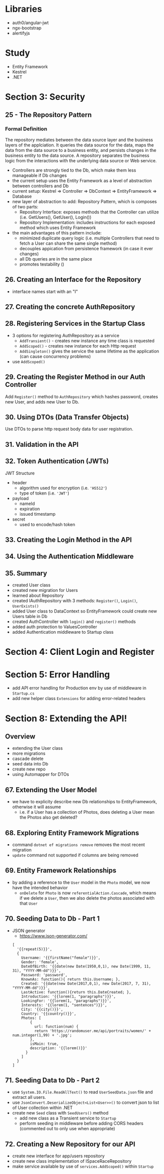 # Libraries
* auth0/angular-jwt
* ngx-bootstrap
* alertifyjs

# Study
* Entity Framework
* Kestrel
* .NET

# Section 3: Security

## 25 - The Repository Pattern
### Formal Definition
The repository mediates between the data source layer and the business layers of the applciation. It queries the data source for the data, maps the data from the data source to a business entity, and persists changes in the business entity to the data source. A repository separates the business logic from the interactions with the underlying data source or Web service.

* Controllers are strongly tied to the Db, which make them less manageable if Db changes
* the current setup uses the Entity Framework as a level of abstraction between controllers and Db
* current setup: Kestrel => Controller => DbContext => EntityFramework => Database
* new layer of abstraction to add: Repository Pattern, which is composes of two parts:
  * Repository Interface: exposes methods that the Controller can utilize (i.e. GetUsers(), GetUser(), Login())
  * Repository Implementation: includes instructions for each exposed method which uses Entity Framework
* the main advantages of this pattern include:
  * minimized duplicate query logic (i.e. multiple Controllers that need to fetch a User can share the same single method)
  * decouples appication from persistence framework (in case it ever changes)
  * all Db queries are in the same place
  * promotes testability ()

## 26. Creating an Interface for the Repository

* interface names start with an "I"

## 27. Creating the concrete AuthRepository

## 28. Registering Services in the Startup Class

* 3 options for registering AuthRepository as a service
  * `AddTransient()` - creates new instance any time class is requested
  * `AddScoped()` - creates new instance for each Http request
  * `AddSingleton()` gives the service the same lifetime as the application (can cause concurrency problems)
* use `AddScoped()`

## 29. Creating the Register Method in our Auth Controller

Add `Register()` method to `AuthRepository` which hashes password, creates new User, and adds new User to Db.

## 30. Using DTOs (Data Transfer Objects)

Use DTOs to parse http request body data for user registration.

## 31. Validation in the API

## 32. Token Authentication (JWTs)

JWT Structure
* header
  * algorithm used for encryption (i.e. `'HS512'`)
  * type of token (i.e. `'JWT'`)
* payload
  * nameId
  * expiration
  * issued timestamp
* secret
  * used to encode/hash token

## 33. Creating the Login Method in the API

## 34. Using the Authentication Middleware

## 35. Summary
* created User class
* created new migration for Users
* learned about Repository
* created IAuthRepository with 3 methods: `Register()`, `Login()`, `UserExists()`
* added User class to DataContext so EntityFramework could create new Users table in Db
* created AuthController with `login()` and `register()` methods
* added auth protection to ValuesController
* added Authentication middleware to Startup class

# Section 4: Client Login and Register

# Section 5: Error Handling

* add API error handling for Production env by use of middleware in `Startup.cs`
* add new helper class `Extensions` for adding error-related headers

# Section 8: Extending the API!

## Overview
* extending the User class
* more migrations
* cascade delete
* seed data into Db
* create new repo
* using Automapper for DTOs

## 67. Extending the User Model

* we have to explicity describe new Db relationships to EntityFramework, otherwise it will assume
  * i.e. if a User has a collection of Photos, does deleting a User mean the Photos also get deleted?

## 68. Exploring Entity Framework Migrations
  * command `dotnet ef migrations remove` removes the most recent migration
  * `update` command not supported if columns are being removed

## 69. Entity Framework Relationships
* by adding a reference to the `User` model in the `Photo` model, we now have the intended behavior
  * `onDelete` for `Photo` is now `referentialAction.Cascade`, which means if we delete a `User`, then we also delete the photos associated with that `User`

## 70. Seeding Data to Db - Part 1

* JSON generator
  * https://www.json-generator.com/
  ```
  [
    '{{repeat(5)}}',
    {
      Username: '{{firstName("female")}}',
      Gender: 'female',
      DateOfBirth: '{{date(new Date(1950,0,1), new Date(1999, 11, 31), "YYYY-MM-dd")}}',
      Password: 'password',
      KnownAs: function(){ return this.Username; },
      Created: '{{date(new Date(2017,0,1), new Date(2017, 7, 31), "YYYY-MM-dd")}}',
      LastActive: function(){return this.DateCreated; },
      Introduction: '{{lorem(1, "paragraphs")}}',
      LookingFor: '{{lorem(1, "paragraphs")}}',
      Interests: '{{lorem(1, "sentences")}}',
      City: '{{city()}}',
      Country: '{{country()}}',
      Photos: [
          {
            url: function(num) {
            return 'https://randomuser.me/api/portraits/women/' + num.integer(1,99) + '.jpg';
          },
          isMain: true,
          description: '{{lorem()}}'
        }
      ]
    }
  ]
  ```

## 71. Seeding Data to Db - Part 2

* use `System.IO.File.ReadAllText()` to read `UserSeedData.json` file and extract all users.
* use `JsonConvert.DeserializeObject<List<User>>()` to convert json to list of User collection within .NET
* create new `Seed` class with `SeedUsers()` method
  * add new class as a Transient service to `Startup`
  * perform seeding in middleware before adding CORS headers (commented out to only use when appropriate)

## 72. Creating a New Repository for our API

* create new interface for app/users repository
* create new class implementation of ISpaceRaceRepository
* make service available by use of `services.AddScoped()` within `Startup`